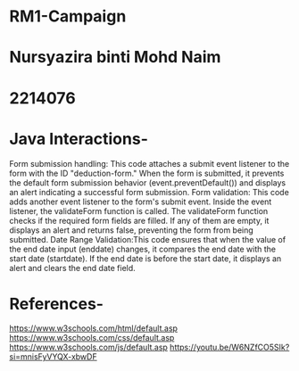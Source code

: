 # RM1-Campaign
# Nursyazira binti Mohd Naim
# 2214076
# Java Interactions- 
Form submission handling: This code attaches a submit event listener to the form with the ID "deduction-form." When the form is submitted, it prevents the default form submission behavior (event.preventDefault()) and displays an alert indicating a successful form submission.
Form validation: This code adds another event listener to the form's submit event. Inside the event listener, the validateForm function is called. The validateForm function checks if the required form fields are filled. If any of them are empty, it displays an alert and returns false, preventing the form from being submitted.
Date Range Validation:This code ensures that when the value of the end date input (enddate) changes, it compares the end date with the start date (startdate). If the end date is before the start date, it displays an alert and clears the end date field.
# References-
https://www.w3schools.com/html/default.asp
https://www.w3schools.com/css/default.asp
https://www.w3schools.com/js/default.asp
https://youtu.be/W6NZfCO5SIk?si=mnisFyVYQX-xbwDF
